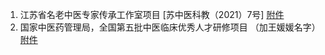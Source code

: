 1. 江苏省名老中医专家传承工作室项目 [苏中医科教（2021）7号]    [附件](https://obisidian.oss-cn-nanjing.aliyuncs.com/img/%E8%8B%8F%E4%B8%AD%E5%8C%BB%E7%A7%91%E6%95%99%5B2021%5D7%E5%8F%B7%20%20%E5%85%B3%E4%BA%8E%E7%A1%AE%E5%AE%9A%E7%AC%AC%E5%9B%9B%E6%89%B9%E7%9C%81%E5%90%8D%E8%80%81%E4%B8%AD%E5%8C%BB%E8%8D%AF%E4%B8%93%E5%AE%B6%E4%BC%A0%E6%89%BF%E5%B7%A5%E4%BD%9C%E5%AE%A4%E5%BB%BA%E8%AE%BE%E9%A1%B9%E7%9B%AE%E4%B8%93%E5%AE%B6%E5%90%8D%E5%8D%95%E7%9A%84%E9%80%9A%E7%9F%A5%EF%BC%88%E5%8D%B0%E5%8F%91%E7%A8%BF%EF%BC%89.pdf)
2. 国家中医药管理局，全国第五批中医临床优秀人才研修项目 （加王媛媛名字） [附件](https://obisidian.oss-cn-nanjing.aliyuncs.com/img/（中医转发〔2022〕5号）国家中医药管理局关于公布第五批全国中医临床优秀人才研修项目培养对象名单的通知.pdf)

